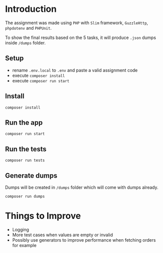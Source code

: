 # Introduction

The assignment was made using `PHP` with `Slim` framework, `GuzzleHttp`, `phpdotenv` and `PHPUnit`.

To show the final results based on the 5 tasks, it will produce `.json` dumps inside `/dumps` folder. 

## Setup

- rename `.env.local` to `.env` and paste a valid assignment code
- execute `composer install`
- execute `composer run start`

## Install

    composer install

## Run the app

    composer run start

## Run the tests

    composer run tests

## Generate dumps

Dumps will be created in `/dumps` folder which will come with dumps already.

    composer run dumps

# Things to Improve

- Logging
- More test cases when values are empty or invalid
- Possibly use generators to improve performance when fetching orders for example
